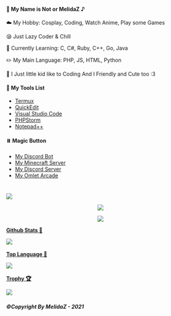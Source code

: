 <h4><b>🥫 My Name is Not or MelidaZ ♪</b></h4>
<p>☁️ My Hobby: Cosplay, Coding, Watch Anime, Play some Games</p>
<p>😪 Just Lazy Coder & Chill</p>
<p>📒 Currently Learning: C, C#, Ruby, C++, Go, Java</p>
<p>✏️ My Main Language: PHP, JS, HTML, Python</p>
<p>🐥 I Just little kid like to Coding And I Friendly and Cute too :3</p>
<h4><b>🔧 My Tools List</b></h4>

- [Termux](https://termux.com)
- [QuickEdit](https://quickedit.en.uptodown.com/android)
- [Visual Studio Code](https://code.visualstudio.com)
- [PHPStorm](https://www.jetbrains.com/phpstorm)
- [Notepad++](https://notepad-plus-plus.org/downloads)

<h4><b>⏸️ Magic Button</b></h4>

- [My Discord Bot](https://ayakabot.ml)
- [My Minecraft Server](https://complexitymc.tk)
- [My Discord Server](https://discord.dripsquad.ga/index)
- [My Omlet Arcade](https://omlet.gg/notkungz1)
<h1></h1>

<a href="#"><img src="https://discord.c99.nl/widget/theme-1/568093374662311956.png"></a>

<p align="center">
 <a href="https://top.gg/bot/706144670807228568">
 <img src="https://top.gg/api/widget/status/706144670807228568.svg"/>
 </a>
 <br>
<p align="center">
 <a href="#">
 <img src="https://komarev.com/ghpvc/?username=MelidaZ&label=PROFILE+VIEWS"/>
 </a>
 <br>
<p align="center">
    <a href="#">
    <p><b>Github Stats 🎲<b></p>
    <img src="https://github-readme-stats.vercel.app/api?username=MelidaZ&include_all_commits=true&count_private=true&theme=react&show_icons=true&hide_border=true&title_color=2c98ff&icon_color=2c98ff&bg_color=0d1117"/>
  </a>
  <br>
<p align="center">
    <a href="#">
    <p><b>Top Language 🌳<b></p>
    <img src="https://github-readme-stats.vercel.app/api/top-langs/?username=MelidaZ&langs_count=10&theme=react&hide_border=true&title_color=2c98ff&icon_color=2c98ff&bg_color=0d1117"/>
  </a>
  <br>
<p align="center">
    <a href="#">
    <p><b>Trophy 🏆<b></p>
    <img src="https://github-profile-trophy.vercel.app/?username=MelidaZ&theme=discord"/>
  </a>
  <br>

<h6><b>©Copyright By MelidaZ - 2021</b></h6>
